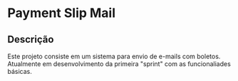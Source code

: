 # Payment Slip Mail

## Descrição

Este projeto consiste em um sistema para envio de e-mails com boletos. Atualmente em desenvolvimento da primeira "sprint" com as funcionaliades básicas.
